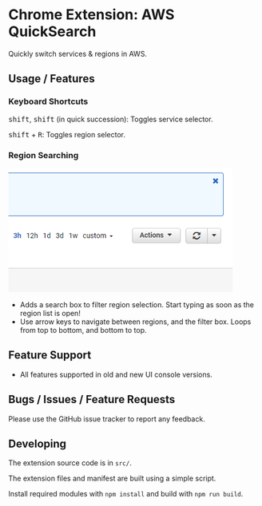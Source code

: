 # Chrome Extension: AWS QuickSearch

Quickly switch services & regions in AWS.

## Usage / Features

### Keyboard Shortcuts

<kbd>shift</kbd>, <kbd>shift</kbd> (in quick succession): Toggles service selector.

<kbd>shift</kbd> + <kbd>R</kbd>: Toggles region selector.

### Region Searching

![Region Quick Searching](features/region-quick-search.gif)

* Adds a search box to filter region selection. Start typing as soon as the region list is open!
* Use arrow keys to navigate between regions, and the filter box. Loops from top to bottom, and bottom to top.

## Feature Support

* All features supported in old and new UI console versions.

## Bugs / Issues / Feature Requests

Please use the GitHub issue tracker to report any feedback. 

## Developing

The extension source code is in `src/`.

The extension files and manifest are built using a simple script.

Install required modules with `npm install` and build with `npm run build`.
